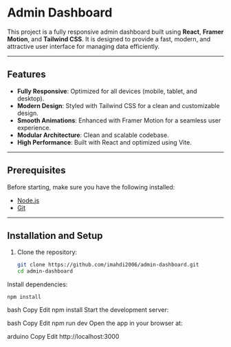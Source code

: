 # Admin Dashboard

This project is a fully responsive admin dashboard built using **React**, **Framer Motion**, and **Tailwind CSS**. It is designed to provide a fast, modern, and attractive user interface for managing data efficiently.

---

## Features

- **Fully Responsive**: Optimized for all devices (mobile, tablet, and desktop).
- **Modern Design**: Styled with Tailwind CSS for a clean and customizable design.
- **Smooth Animations**: Enhanced with Framer Motion for a seamless user experience.
- **Modular Architecture**: Clean and scalable codebase.
- **High Performance**: Built with React and optimized using Vite.

---

## Prerequisites

Before starting, make sure you have the following installed:

- [Node.js](https://nodejs.org/)
- [Git](https://git-scm.com/)

---

## Installation and Setup

1. Clone the repository:
   ```bash
   git clone https://github.com/imahdi2006/admin-dashboard.git
   cd admin-dashboard
Install dependencies:
```
npm install
```
bash
Copy
Edit
npm install
Start the development server:

bash
Copy
Edit
npm run dev
Open the app in your browser at:

arduino
Copy
Edit
http://localhost:3000

